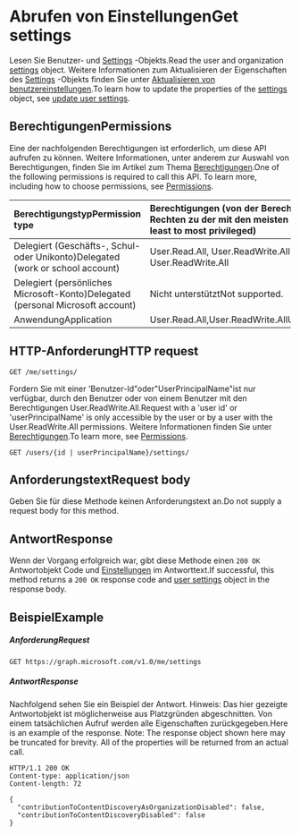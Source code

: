 # <a name="get-settings"></a><span data-ttu-id="43f42-101">Abrufen von Einstellungen</span><span class="sxs-lookup"><span data-stu-id="43f42-101">Get settings</span></span>

<span data-ttu-id="43f42-102">Lesen Sie Benutzer- und [Settings](../resources/user_settings.md) -Objekts.</span><span class="sxs-lookup"><span data-stu-id="43f42-102">Read the user and organization [settings](../resources/user_settings.md) object.</span></span>
<span data-ttu-id="43f42-103">Weitere Informationen zum Aktualisieren der Eigenschaften des [Settings](../resources/user_settings.md) -Objekts finden Sie unter [Aktualisieren von benutzereinstellungen](user_update_settings.md).</span><span class="sxs-lookup"><span data-stu-id="43f42-103">To learn how to update the properties of the [settings](../resources/user_settings.md) object, see [update user settings](user_update_settings.md).</span></span>

## <a name="permissions"></a><span data-ttu-id="43f42-104">Berechtigungen</span><span class="sxs-lookup"><span data-stu-id="43f42-104">Permissions</span></span>

<span data-ttu-id="43f42-p102">Eine der nachfolgenden Berechtigungen ist erforderlich, um diese API aufrufen zu können. Weitere Informationen, unter anderem zur Auswahl von Berechtigungen, finden Sie im Artikel zum Thema [Berechtigungen](../../../concepts/permissions_reference.md).</span><span class="sxs-lookup"><span data-stu-id="43f42-p102">One of the following permissions is required to call this API. To learn more, including how to choose permissions, see [Permissions](../../../concepts/permissions_reference.md).</span></span>

|<span data-ttu-id="43f42-107">Berechtigungstyp</span><span class="sxs-lookup"><span data-stu-id="43f42-107">Permission type</span></span>      | <span data-ttu-id="43f42-108">Berechtigungen (von der Berechtigung mit den wenigsten Rechten zu der mit den meisten Rechten)</span><span class="sxs-lookup"><span data-stu-id="43f42-108">Permissions (from least to most privileged)</span></span>              |
|:--------------------|:---------------------------------------------------------|
|<span data-ttu-id="43f42-109">Delegiert (Geschäfts-, Schul- oder Unikonto)</span><span class="sxs-lookup"><span data-stu-id="43f42-109">Delegated (work or school account)</span></span> | <span data-ttu-id="43f42-110">User.Read.All, User.ReadWrite.All</span><span class="sxs-lookup"><span data-stu-id="43f42-110">User.Read.All, User.ReadWrite.All</span></span>    |
|<span data-ttu-id="43f42-111">Delegiert (persönliches Microsoft-Konto)</span><span class="sxs-lookup"><span data-stu-id="43f42-111">Delegated (personal Microsoft account)</span></span> | <span data-ttu-id="43f42-112">Nicht unterstützt</span><span class="sxs-lookup"><span data-stu-id="43f42-112">Not supported.</span></span>    |
|<span data-ttu-id="43f42-113">Anwendung</span><span class="sxs-lookup"><span data-stu-id="43f42-113">Application</span></span> | <span data-ttu-id="43f42-114">User.Read.All,User.ReadWrite.All</span><span class="sxs-lookup"><span data-stu-id="43f42-114">User.Read.All,User.ReadWrite.All</span></span> |

## <a name="http-request"></a><span data-ttu-id="43f42-115">HTTP-Anforderung</span><span class="sxs-lookup"><span data-stu-id="43f42-115">HTTP request</span></span>

```http
GET /me/settings/
```

<span data-ttu-id="43f42-116">Fordern Sie mit einer 'Benutzer-Id"oder"UserPrincipalName"ist nur verfügbar, durch den Benutzer oder von einem Benutzer mit den Berechtigungen User.ReadWrite.All.</span><span class="sxs-lookup"><span data-stu-id="43f42-116">Request with a 'user id' or 'userPrincipalName' is only accessible by the user or by a user with the User.ReadWrite.All permissions.</span></span> <span data-ttu-id="43f42-117">Weitere Informationen finden Sie unter [Berechtigungen](../../../concepts/permissions_reference.md).</span><span class="sxs-lookup"><span data-stu-id="43f42-117">To learn more, see [Permissions](../../../concepts/permissions_reference.md).</span></span>

```http
GET /users/{id | userPrincipalName}/settings/
```

## <a name="request-body"></a><span data-ttu-id="43f42-118">Anforderungstext</span><span class="sxs-lookup"><span data-stu-id="43f42-118">Request body</span></span>

<span data-ttu-id="43f42-119">Geben Sie für diese Methode keinen Anforderungstext an.</span><span class="sxs-lookup"><span data-stu-id="43f42-119">Do not supply a request body for this method.</span></span>

## <a name="response"></a><span data-ttu-id="43f42-120">Antwort</span><span class="sxs-lookup"><span data-stu-id="43f42-120">Response</span></span>

<span data-ttu-id="43f42-121">Wenn der Vorgang erfolgreich war, gibt diese Methode einen `200 OK` Antwortobjekt Code und [Einstellungen](../resources/user_settings.md) im Antworttext.</span><span class="sxs-lookup"><span data-stu-id="43f42-121">If successful, this method returns a `200 OK` response code and [user settings](../resources/user_settings.md) object in the response body.</span></span>

## <a name="example"></a><span data-ttu-id="43f42-122">Beispiel</span><span class="sxs-lookup"><span data-stu-id="43f42-122">Example</span></span>

##### <a name="request"></a><span data-ttu-id="43f42-123">Anforderung</span><span class="sxs-lookup"><span data-stu-id="43f42-123">Request</span></span>

```http
GET https://graph.microsoft.com/v1.0/me/settings
```

##### <a name="response"></a><span data-ttu-id="43f42-124">Antwort</span><span class="sxs-lookup"><span data-stu-id="43f42-124">Response</span></span>

<span data-ttu-id="43f42-p104">Nachfolgend sehen Sie ein Beispiel der Antwort. Hinweis: Das hier gezeigte Antwortobjekt ist möglicherweise aus Platzgründen abgeschnitten. Von einem tatsächlichen Aufruf werden alle Eigenschaften zurückgegeben.</span><span class="sxs-lookup"><span data-stu-id="43f42-p104">Here is an example of the response. Note: The response object shown here may be truncated for brevity. All of the properties will be returned from an actual call.</span></span>

```http
HTTP/1.1 200 OK
Content-type: application/json
Content-length: 72

{
  "contributionToContentDiscoveryAsOrganizationDisabled": false,
  "contributionToContentDiscoveryDisabled": false
}
```

